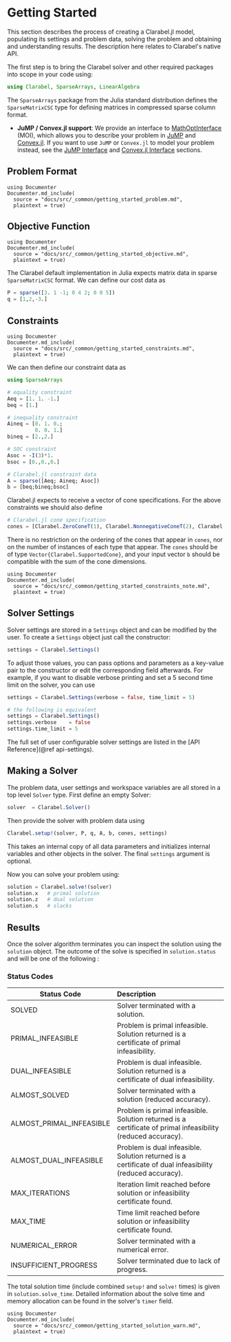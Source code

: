 # Getting Started

This section describes the process of creating a Clarabel.jl model, populating its settings and problem data, solving the problem and obtaining and understanding results.  The description here relates to Clarabel's native API.  

The first step is to bring the Clarabel solver and other required packages into scope in your code using:

```julia
using Clarabel, SparseArrays, LinearAlgebra
```

The `SparseArrays` package from the Julia standard distribution defines the `SparseMatrixCSC` type for defining matrices in compressed sparse column format.  

* __JuMP / Convex.jl support__: We provide an interface to [MathOptInterface](https://jump.dev/JuMP.jl/stable/moi/) (MOI), which allows you to describe your problem in [JuMP](https://github.com/JuliaOpt/JuMP.jl) and [Convex.jl](https://github.com/JuliaOpt/Convex.jl).  If you want to use `JuMP` or `Convex.jl` to model your  problem instead, see the [JuMP Interface](@ref) and [Convex.jl Interface](@ref) sections.

## Problem Format

````@eval
using Documenter
Documenter.md_include(
  source = "docs/src/_common/getting_started_problem.md",
  plaintext = true)
````

## Objective Function
````@eval
using Documenter
Documenter.md_include(
  source = "docs/src/_common/getting_started_objective.md",
  plaintext = true)
````

The Clarabel default implementation in Julia expects matrix data in sparse `SparseMatrixCSC` format.  We can define our cost data as

```julia
P = sparse([3. 1 -1; 0 4 2; 0 0 5])
q = [1,2,-3.]
```


## Constraints

````@eval
using Documenter
Documenter.md_include(
  source = "docs/src/_common/getting_started_constraints.md",
  plaintext = true)
````


We can then define our constraint data as

```julia
using SparseArrays

# equality constraint
Aeq = [1. 1. -1.]
beq = [1.]

# inequality constraint
Aineq = [0. 1. 0.;
         0. 0. 1.]
bineq = [2.,2.]

# SOC constraint
Asoc = -I(3)*1.
bsoc = [0.,0.,0.]

# Clarabel.jl constraint data
A = sparse([Aeq; Aineq; Asoc])
b = [beq;bineq;bsoc]
```

Clarabel.jl expects to receive a vector of cone specifications.  For the above constraints we  should also define
```julia
# Clarabel.jl cone specification
cones = [Clarabel.ZeroConeT(1), Clarabel.NonnegativeConeT(2), Clarabel.SecondOrderConeT(3)]
```

There is no restriction on the ordering of the cones that appear in `cones`, nor on the number of instances of each type that appear.  The `cones` should be of type `Vector{Clarabel.SupportedCone}`, and your input vector `b` should be compatible with the sum of the cone dimensions.

````@eval
using Documenter
Documenter.md_include(
  source = "docs/src/_common/getting_started_constraints_note.md",
  plaintext = true)
````


## Solver Settings

Solver settings are stored in a `Settings` object and can be modified by the user. To create a `Settings` object just call the constructor:

```julia
settings = Clarabel.Settings()
```

To adjust those values, you can pass options and parameters as a key-value pair to the constructor or edit the corresponding field afterwards. For example, if you want to disable verbose printing and set a 5 second time limit on the solver, you can use
```julia
settings = Clarabel.Settings(verbose = false, time_limit = 5)

# the following is equivalent
settings = Clarabel.Settings()
settings.verbose    = false
settings.time_limit = 5
```

The full set of user configurable solver settings are listed in the [API Reference](@ref api-settings).


## Making a Solver

The problem data, user settings and workspace variables are all stored in a top level `Solver` type. First define an empty Solver:

```julia
solver  = Clarabel.Solver()
```

Then provide the solver with problem data using

```julia
Clarabel.setup!(solver, P, q, A, b, cones, settings)
```

This takes an internal copy of all data parameters and initializes internal variables and other objects in the solver.  The final `settings` argument is optional.

Now you can solve your problem using:
```julia
solution = Clarabel.solve!(solver)
solution.x   # primal solution
solution.z   # dual solution
solution.s   # slacks
```

## Results

Once the solver algorithm terminates you can inspect the solution using the `solution` object.  The outcome of the solve is specified in `solution.status` and will be one of the following :

### Status Codes


Status Code  | Description
---  | :---
SOLVED                      |   Solver terminated with a solution.
PRIMAL_INFEASIBLE           |   Problem is primal infeasible.  Solution returned is a certificate of primal infeasibility.
DUAL_INFEASIBLE             |   Problem is dual infeasible.  Solution returned is a certificate of dual infeasibility.
ALMOST\_SOLVED               |   Solver terminated with a solution (reduced accuracy).
ALMOST\_PRIMAL\_INFEASIBLE    |   Problem is primal infeasible.  Solution returned is a certificate of primal infeasibility (reduced accuracy).
ALMOST\_DUAL\_INFEASIBLE      |   Problem is dual infeasible.  Solution returned is a certificate of dual infeasibility (reduced accuracy).
MAX\_ITERATIONS              |   Iteration limit reached before solution or infeasibility certificate found.
MAX\_TIME                    |   Time limit reached before solution or infeasibility certificate found.
NUMERICAL\_ERROR             |   Solver terminated with a numerical error.
INSUFFICIENT\_PROGRESS       |   Solver terminated due to lack of progress.


The total solution time (include combined `setup!` and `solve!` times) is given in `solution.solve_time`.   Detailed information about the solve time and memory allocation can be found in the solver's `timer` field.

````@eval
using Documenter
Documenter.md_include(
  source = "docs/src/_common/getting_started_solution_warn.md",
  plaintext = true)
````
